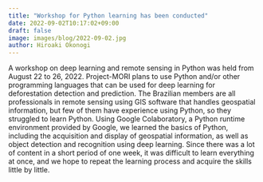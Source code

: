 ```yaml
---
title: "Workshop for Python learning has been conducted"
date: 2022-09-02T10:17:02+09:00
draft: false
image: images/blog/2022-09-02.jpg
author: Hiroaki Okonogi
---
```


A workshop on deep learning and remote sensing in Python was held from August 22 to 26, 2022. Project-MORI plans to use Python and/or other programming languages that can be used for deep learning for deforestation detection and prediction. <!--more-->The Brazilian members are all professionals in remote sensing using GIS software that handles geospatial information, but few of them have experience using Python, so they struggled to learn Python.
Using Google Colaboratory, a Python runtime environment provided by Google, we learned the basics of Python, including the acquisition and display of geospatial information, as well as object detection and recognition using deep learning.
Since there was a lot of content in a short period of one week, it was difficult to learn everything at once, and we hope to repeat the learning process and acquire the skills little by little.

